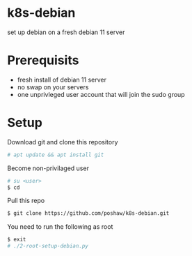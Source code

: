 k8s-debian
============
set up debian on a fresh debian 11 server

# Prerequisits
* fresh install of debian 11 server
* no swap on your servers
* one unprivleged user account that will join the sudo group

# Setup
Download git and clone this repository
```bash
# apt update && apt install git
```

Become non-privilaged user
```bash
# su <user>
$ cd
```

Pull this repo
```bash
$ git clone https://github.com/poshaw/k8s-debian.git
```

You need to run the following as root
```bash
$ exit
# ./2-root-setup-debian.py
```
